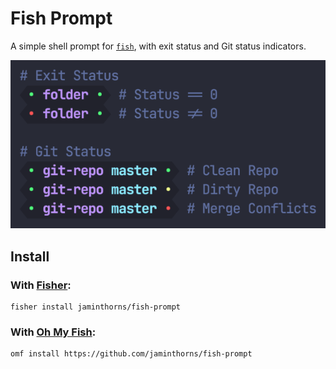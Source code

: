 # Fish Prompt

A simple shell prompt for [`fish`](https://fishshell.com/), with exit status and
Git status indicators.

![Screenshot](screenshot.png)

## Install

### With [Fisher](https://github.com/jorgebucaran/fisher):

```fish
fisher install jaminthorns/fish-prompt
```

### With [Oh My Fish](https://github.com/oh-my-fish/oh-my-fish):

```fish
omf install https://github.com/jaminthorns/fish-prompt
```
